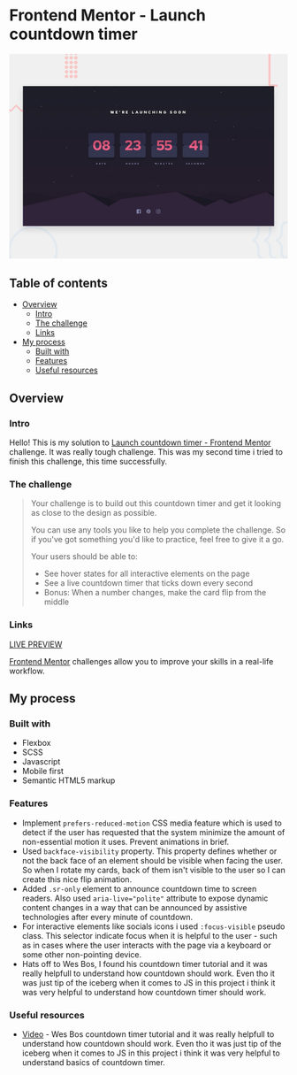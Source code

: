 # Frontend Mentor - Launch countdown timer

![Design preview for the Launch countdown timer coding challenge](./design/desktop-preview.jpg)

## Table of contents

- [Overview](#overview)
  - [Intro](#intro)
  - [The challenge](#the-challenge)
  - [Links](#links)
- [My process](#my-process)
  - [Built with](#built-with)
  - [Features](#features)
  - [Useful resources](#useful-resources)

## Overview

### Intro
Hello! This is my solution to [Launch countdown timer - Frontend Mentor](https://www.frontendmentor.io/challenges/launch-countdown-timer-N0XkGfyz-) challenge. It was really tough challenge. This was my second time i tried to finish this challenge, this time successfully.

### The challenge

>Your challenge is to build out this countdown timer and get it looking as close to the design as possible.
>
>You can use any tools you like to help you complete the challenge. So if you've got something you'd like to practice, feel free to give it a go.
>
>Your users should be able to:
>
>- See hover states for all interactive elements on the page
>- See a live countdown timer that ticks down every second
>- Bonus: When a number changes, make the card flip from the middle

### Links

[LIVE PREVIEW](https://launch-countdown-tediko.netlify.app/)

[Frontend Mentor](https://www.frontendmentor.io) challenges allow you to improve your skills in a real-life workflow.

## My process

### Built with

 - Flexbox
 - SCSS
 - Javascript
 - Mobile first
 - Semantic HTML5 markup

### Features

- Implement `prefers-reduced-motion` CSS media feature which is used to detect if the user has requested that the system minimize the amount of non-essential motion it uses. Prevent animations in brief.
- Used `backface-visibility` property. This property defines whether or not the back face of an element should be visible when facing the user. So when I rotate my cards, back of them isn't visible to the user so I can create this nice flip animation.
- Added `.sr-only` element to announce countdown time to screen readers. Also used `aria-live="polite"` attribute to expose dynamic content changes in a way that can be announced by assistive technologies after every minute of countdown.
- For interactive elements like socials icons i used `:focus-visible` pseudo class. This selector indicate focus when it is helpful to the user - such as in cases where the user interacts with the page via a keyboard or some other non-pointing device.
- Hats off to Wes Bos, I found his countdown timer tutorial and it was really helpfull to understand how countdown should work. Even tho it was just tip of the iceberg when it comes to JS in this project i think it was very helpful to understand how countdown timer should work. 

### Useful resources
 
- [Video](https://youtu.be/LAaf7-WuJJQ) - Wes Bos countdown timer tutorial and it was really helpfull to understand how countdown should work. Even tho it was just tip of the iceberg when it comes to JS in this project i think it was very helpful to understand basics of countdown timer.